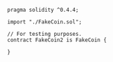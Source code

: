     pragma solidity ^0.4.4;
    
    import "./FakeCoin.sol";
    
    // For testing purposes.
    contract FakeCoin2 is FakeCoin {
    
    }

